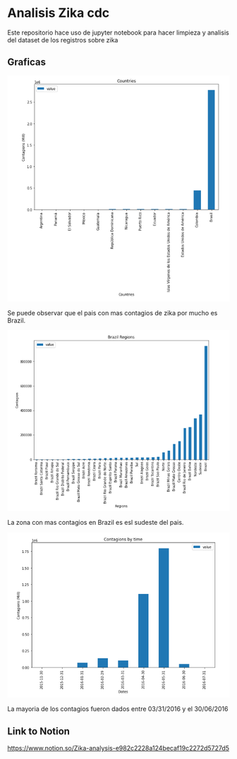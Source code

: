 # Analisis Zika cdc

Este repositorio hace uso de jupyter notebook para hacer limpieza y analisis del dataset de los registros sobre zika


## Graficas
![contagions by countries](https://github.com/LuisGerardoDC/zika_pandas/blob/master/graficas/by_countries.png)


Se puede observar que el pais con mas contagios de zika por mucho es Brazil.


![contagions by countries](https://github.com/LuisGerardoDC/zika_pandas/blob/master/graficas/by_regions.png)


La zona con mas contagios en Brazil es esl sudeste del pais.


![contagions by countries](https://github.com/LuisGerardoDC/zika_pandas/blob/master/graficas/by_date.png)

La mayoria de los contagios fueron dados entre 03/31/2016 y el 30/06/2016 


## Link to Notion

https://www.notion.so/Zika-analysis-e982c2228a124becaf19c2272d5727d5

